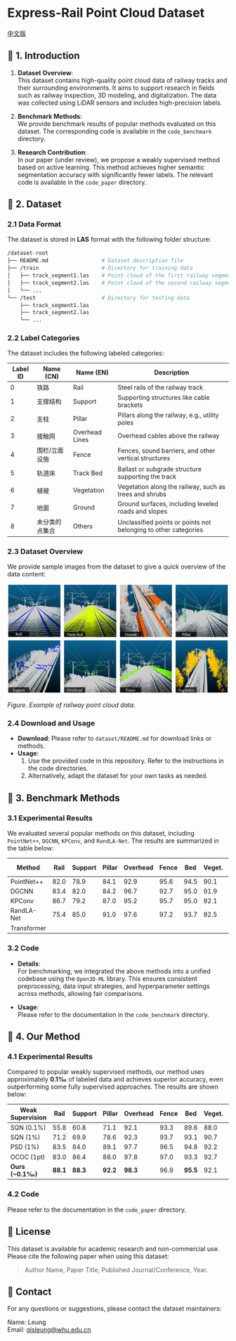 # Express-Rail Point Cloud Dataset

[中文版](README_cn.md)  

## 🎈 1. Introduction  

1. **Dataset Overview**:  
   This dataset contains high-quality point cloud data of railway tracks and their surrounding environments. It aims to support research in fields such as railway inspection, 3D modeling, and digitalization. The data was collected using LiDAR sensors and includes high-precision labels.
   
2. **Benchmark Methods**:  
   We provide benchmark results of popular methods evaluated on this dataset. The corresponding code is available in the `code_benchmark` directory.

3. **Research Contribution**:  
   In our paper (under review), we propose a weakly supervised method based on active learning. This method achieves higher semantic segmentation accuracy with significantly fewer labels. The relevant code is available in the `code_paper` directory.

## 🎈 2. Dataset  

### 2.1 Data Format  

The dataset is stored in **LAS** format with the following folder structure:  

```bash
/dataset-root
├── README.md                 # Dataset description file
├── /train                    # Directory for training data
│   ├── track_segment1.las    # Point cloud of the first railway segment
│   ├── track_segment2.las    # Point cloud of the second railway segment
│   └── ...
└── /test                     # Directory for testing data
    ├── track_segment1.las    
    ├── track_segment2.las    
    └── ...
```

### 2.2 Label Categories  

The dataset includes the following labeled categories:  

| Label ID | Name (CN)         | Name (EN)       | Description                                      |
|---------|-------------------|-----------------|--------------------------------------------------|
| 0       | 铁路              | Rail            | Steel rails of the railway track                 |
| 1       | 支撑结构          | Support         | Supporting structures like cable brackets        |
| 2       | 支柱              | Pillar          | Pillars along the railway, e.g., utility poles   |
| 3       | 接触网            | Overhead Lines  | Overhead cables above the railway                |
| 4       | 围栏/立面设施     | Fence           | Fences, sound barriers, and other vertical structures |
| 5       | 轨道床            | Track Bed       | Ballast or subgrade structure supporting the track |
| 6       | 植被              | Vegetation      | Vegetation along the railway, such as trees and shrubs |
| 7       | 地面              | Ground          | Ground surfaces, including leveled roads and slopes |
| 8       | 未分类的点集合     | Others          | Unclassified points or points not belonging to other categories |



### 2.3 Dataset Overview  

We provide sample images from the dataset to give a quick overview of the data content:  

![dataset.png](dataset/dataset.png)  

_Figure. Example of railway point cloud data._

### 2.4 Download and Usage  

* **Download**: Please refer to `dataset/README.md` for download links or methods.
* **Usage**:  
  1. Use the provided code in this repository. Refer to the instructions in the code directories.  
  2. Alternatively, adapt the dataset for your own tasks as needed.

## 🎈 3. Benchmark Methods  

### 3.1 Experimental Results  

We evaluated several popular methods on this dataset, including `PointNet++`, `DGCNN`, `KPConv`, and `RandLA-Net`. The results are summarized in the table below:

| Method       | Rail | Support | Pillar | Overhead | Fence | Bed  | Veget. | Ground | Others | mIoU (%) | OA (%) |
|--------------|------|---------|--------|----------|-------|------|--------|--------|--------|----------|--------|
| PointNet++   | 82.0 | 78.9    | 84.1   | 92.9     | 95.6  | 94.5 | 90.1   | 83.1   | 73.8   | 86.1     | 95.0   |
| DGCNN        | 83.4 | 82.0    | 84.2   | 96.7     | 92.7  | 95.0 | 91.9   | 81.4   | 63.6   | 85.6     | 94.8   |
| KPConv       | 86.7 | 79.2    | 87.0   | 95.2     | 95.7  | 95.0 | 92.1   | 83.9   | 75.3   | 87.8     | 95.6   |
| RandLA-Net   | 75.4 | 85.0    | 91.0   | 97.6     | 97.2  | 93.7 | 92.5   | 85.3   | 76.0   | 88.2     | 95.2   |
| Transformer   |  |     |    |      |   |  |    |    |    |      |    |

### 3.2 Code  

* **Details**:  
  For benchmarking, we integrated the above methods into a unified codebase using the `Open3D-ML` library. This ensures consistent preprocessing, data input strategies, and hyperparameter settings across methods, allowing fair comparisons.  

* **Usage**:  
  Please refer to the documentation in the `code_benchmark` directory.

## 🎈 4. Our Method  

### 4.1 Experimental Results  

Compared to popular weakly supervised methods, our method uses approximately **0.1‰** of labeled data and achieves superior accuracy, even outperforming some fully supervised approaches. The results are shown below:

| Weak Supervision   | Rail | Support | Pillar | Overhead | Fence | Bed  | Veget. | Ground | Others | mIoU (%) | OA (%) |
|--------------------|------|---------|--------|----------|-------|------|--------|--------|--------|----------|--------|
| SQN (0.1%)         | 55.8 | 60.8    | 71.1   | 92.1     | 93.3  | 89.6 | 88.0   | 76.4   | 61.1   | 76.4     | 91.6   |
| SQN (1%)           | 71.2 | 69.9    | 78.6   | 92.3     | 93.7  | 93.1 | 90.7   | 82.4   | 68.9   | 82.3     | 94.1   |
| PSD (1%)           | 83.5 | 84.0    | 89.1   | 97.7     | 96.5  | 94.8 | 92.2   | 83.2   | 76.9   | 88.6     | 95.6   |
| OCOC (1pt)         | 83.0 | 86.4    | 88.0   | 97.8     | 97.0  | 93.3 | 92.7   | 79.6   | 76.9   | 88.3     | 94.9   |
| **Ours (~0.1‰)**   | **88.1** | **88.3** | **92.2** | **98.3** | 96.9  | **95.5** | 92.1 | **85.4** | **78.8** | **90.6** | **96.2** |

### 4.2 Code  

Please refer to the documentation in the `code_paper` directory.

## 🤝 License  

This dataset is available for academic research and non-commercial use. Please cite the following paper when using this dataset:  

> Author Name, Paper Title, Published Journal/Conference, Year.  

## 🤝 Contact  

For any questions or suggestions, please contact the dataset maintainers:  

Name: Leung  
Email: gisleung@whu.edu.cn  


